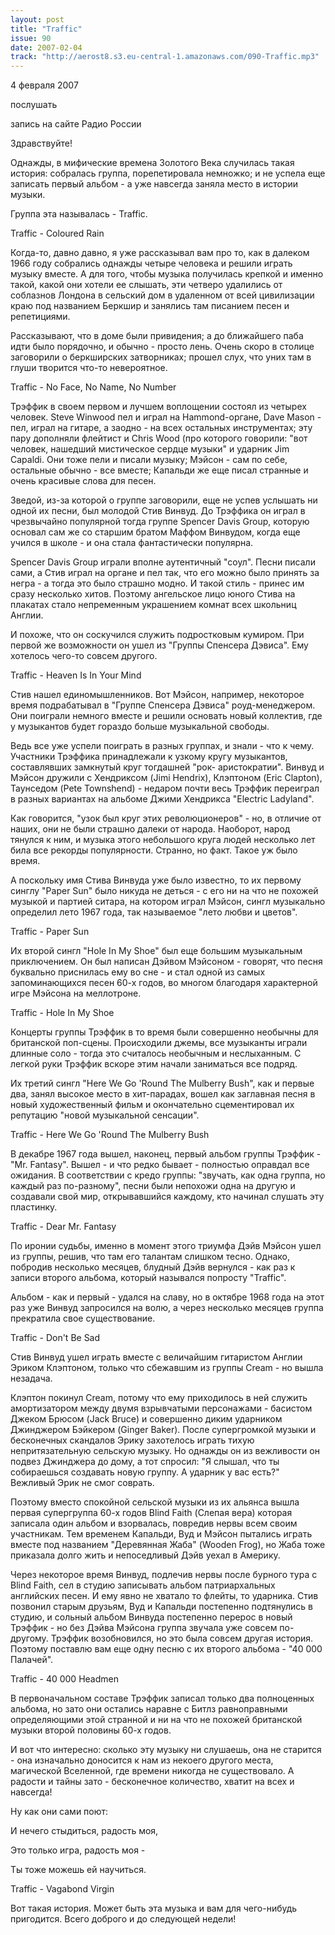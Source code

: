 ```yaml
---
layout: post
title: "Traffic"
issue: 90
date: 2007-02-04
track: "http://aerost8.s3.eu-central-1.amazonaws.com/090-Traffic.mp3"
---
```


4 февраля 2007

послушать

запись на сайте Радио России

Здравствуйте!

Однажды, в мифические времена Золотого Века случилась такая история: собралась группа, порепетировала немножко; и не успела еще записать первый альбом - а уже навсегда заняла место в истории музыки.

Группа эта называлась - Traffic.

Traffic - Coloured Rain

Когда-то, давно давно, я уже рассказывал вам про то, как в далеком 1966 году собрались однажды четыре человека и решили играть музыку вместе. А для того, чтобы музыка получилась крепкой и именно такой, какой они хотели ее слышать, эти четверо удалились от соблазнов Лондона в сельский дом в удаленном от всей цивилизации краю под названием Беркшир и занялись там писанием песен и репетициями.

Рассказывают, что в доме были привидения; а до ближайшего паба идти было порядочно, и обычно - просто лень. Очень скоро в столице заговорили о беркширских затворниках; прошел слух, что уних там в глуши творится что-то невероятное.

Traffic - No Face, No Name, No Number

Трэффик в своем первом и лучшем воплощении состоял из четырех человек. Steve Winwood пел и играл на Hammond-органе, Dave Mason - пел, играл на гитаре, а заодно - на всех остальных инструментах; эту пару дополняли флейтист и Chris Wood (про которого говорили: "вот человек, нашедший мистическое сердце музыки" и ударник Jim Capaldi. Они тоже пели и писали музыку; Мэйсон - сам по себе, остальные обычно - все вместе; Капальди же еще писал странные и очень красивые слова для песен.

Зведой, из-за которой о группе заговорили, еще не успев услышать ни одной их песни, был молодой Стив Винвуд. До Трэффика он играл в чрезвычайно популярной тогда группе Spencer Davis Group, которую основал сам же со старшим братом Маффом Винвудом, когда еще учился в школе - и она стала фантастически популярна.

Spencer Davis Group играли вполне аутентичный "соул". Песни писали сами, а Стив играл на органе и пел так, что его можно было принять за негра - а тогда это было страшно модно. И такой стиль - принес им сразу несколько хитов. Поэтому ангельское лицо юного Стива на плакатах стало непременным украшением комнат всех школьниц Англии.

И похоже, что он соскучился служить подростковым кумиром. При первой же возможности он ушел из "Группы Спенсера Дэвиса". Ему хотелось чего-то совсем другого.

Traffic - Heaven Is In Your Mind

Стив нашел единомышленников. Вот Мэйсон, например, некоторое время подрабатывал в "Группе Спенсера Дэвиса" роуд-менеджером. Они поиграли немного вместе и решили основать новый коллектив, где у музыкантов будет гораздо больше музыкальной свободы.

Ведь все уже успели поиграть в разных группах, и знали - что к чему. Участники Трэффика принадлежали к узкому кругу музыкантов, составлявших замкнутый круг тогдашней "рок- аристократии". Винвуд и Мэйсон дружили с Хендриксом (Jimi Hendrix), Клэптоном (Eric Clapton), Таунседом (Pete Townshend) - недаром почти весь Трэффик переиграл в разных вариантах на альбоме Джими Хендрикса "Electric Ladyland".

Как говорится, "узок был круг этих революционеров" - но, в отличие от наших, они не были страшно далеки от народа. Наоборот, народ тянулся к ним, и музыка этого небольшого круга людей несколько лет била все рекорды популярности. Странно, но факт. Такое уж было время.

А поскольку имя Стива Винвуда уже было известно, то их первому синглу "Paper Sun" было никуда не деться - с его ни на что не похожей музыкой и партией ситара, на котором играл Мэйсон, сингл музыкально определил лето 1967 года, так называемое "лето любви и цветов".

Traffic - Paper Sun

Их второй сингл "Hole In My Shoe" был еще большим музыкальным приключением. Он был написан Дэйвом Мэйсоном - говорят, что песня буквально приснилась ему во сне - и стал одной из самых запоминающихся песен 60-х годов, во многом благодаря характерной игре Мэйсона на меллотроне.

Traffic - Hole In My Shoe

Концерты группы Трэффик в то время были совершенно необычны для британской поп-сцены. Происходили джемы, все музыканты играли длинные соло - тогда это считалось необычным и неслыханным. С легкой руки Трэффик вскоре этим начали заниматься все подряд.

Их третий сингл "Here We Go 'Round The Mulberry Bush", как и первые два, занял высокое место в хит-парадах, вошел как заглавная песня в новый художественный фильм и окончательно сцементировал их репутацию "новой музыкальной сенсации".

Traffic - Here We Go 'Round The Mulberry Bush

В декабре 1967 года вышел, наконец, первый альбом группы Трэффик - "Mr. Fantasy". Вышел - и что редко бывает - полностью оправдал все ожидания. В соответствии с кредо группы: "звучать, как одна группа, но каждый раз по-разному", песни были непохожи одна на другую и создавали свой мир, открывавшийся каждому, кто начинал слушать эту пластинку.

Traffic - Dear Mr. Fantasy

По иронии судьбы, именно в момент этого триумфа Дэйв Мэйсон ушел из группы, решив, что там его талантам слишком тесно. Однако, побродив несколько месяцев, блудный Дэйв вернулся - как раз к записи второго альбома, который назывался попросту "Traffic".

Альбом - как и первый - удался на славу, но в октябре 1968 года на этот раз уже Винвуд запросился на волю, а через несколько месяцев группа прекратила свое существование.

Traffic - Don't Be Sad

Стив Винвуд ушел играть вместе с величайшим гитаристом Англии Эриком Клэптоном, только что сбежавшим из группы Cream - но вышла незадача.

Клэптон покинул Cream, потому что ему приходилось в ней служить амортизатором между двумя взрывчатыми персонажами - басистом Джеком Брюсом (Jack Bruce) и совершенно диким ударником Джинджером Бэйкером (Ginger Baker). После супергромкой музыки и бесконечных скандалов Эрику захотелось играть тихую непритязательную сельскую музыку. Но однажды он из вежливости он подвез Джинджера до дому, а тот спросил: "Я слышал, что ты собираешься создавать новую группу. А ударник у вас есть?" Вежливый Эрик не смог соврать.

Поэтому вместо спокойной сельской музыки из их альянса вышла первая супергруппа 60-х годов Blind Faith (Слепая вера) которая записала один альбом и взорвалась, повредив нервы всем своим участникам. Тем временем Капальди, Вуд и Мэйсон пытались играть вместе под названием "Деревянная Жаба" (Wooden Frog), но Жаба тоже приказала долго жить и непоседливый Дэйв уехал в Америку.

Через некоторое время Винвуд, подлечив нервы после бурного тура с Blind Faith, сел в студию записывать альбом патриархальных английских песен. И ему явно не хватало то флейты, то ударника. Стив позвонил старым друзьям, Вуд и Капальди постепенно подтянулись в студию, и сольный альбом Винвуда постепенно перерос в новый Трэффик - но без Дэйва Мэйсона группа звучала уже совсем по-другому. Трэффик возобновился, но это была совсем другая история. Поэтому поставлю вам еще одну песню с их второго альбома - "40 000 Палачей".

Traffic - 40 000 Headmen

В первоначальном составе Трэффик записал только два полноценных альбома, но зато они остались наравне с Битлз равноправными определяющими этой странной и ни на что не похожей британской музыки второй половины 60-х годов.

И вот что интересно: сколько эту музыку ни слушаешь, она не старится - она изначально доносится к нам из некоего другого места, магической Вселенной, где времени никогда не существовало. А радости и тайны зато - бесконечное количество, хватит на всех и навсегда!

Ну как они сами поют:

И нечего стыдиться, радость моя,

Это только игра, радость моя -

Ты тоже можешь ей научиться.

Traffic - Vagabond Virgin

Вот такая история. Может быть эта музыка и вам для чего-нибудь пригодится. Всего доброго и до следующей недели!
